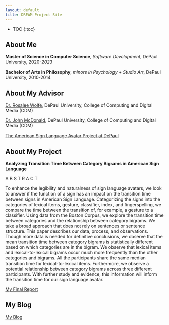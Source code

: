 ```yaml
---
layout: default
title: DREAM Project Site
---
```


* TOC
{:toc}

## About Me

**Master of Science in Computer Science**, _Software Development_, DePaul University, 2020-_2023_

**Bachelor of Arts in Philosophy**, _minors in Psychology + Studio Art_, DePaul University, 2010-2014


## About My Advisor

[Dr. Rosalee Wolfe](https://www.cdm.depaul.edu/Faculty-and-Staff/pages/faculty-info.aspx?fid=946/), DePaul University, College of Computing and Digital Media (CDM)

[Dr. John McDonald](https://www.cdm.depaul.edu/Faculty-and-Staff/pages/faculty-info.aspx?fid=643/), DePaul University, College of Computing and Digital Media (CDM)

[The American Sign Language Avatar Project at DePaul](http://asl.cs.depaul.edu/)

## About My Project

**Analyzing Transition Time Between Category Bigrams in American Sign Language**

A B S T R A C T

To enhance the legibility and naturalness of sign language avatars, we look to answer if the function of a sign has an impact on the transition time between signs in American Sign Language. Categorizing the signs into the categories of lexical items, gesture, classifier, index, and fingerspelling, we compare the time between the transition of, for example, a gesture to a classifier. Using data from the Boston Corpus, we explore the transition time between categories and the relationship between category bigrams. We take a broad approach that does not rely on sentences or sentence structure. This paper describes our data, process, and observations. Though more data is needed for definitive conclusions, we observe that the mean transition time between category bigrams is statistically different based on which categories are in the bigram. We observe that lexical items and lexical-to-lexical bigrams occur much more frequently than the other categories and bigrams. All the participants share the same median transition time for lexical-to-lexical items. Furthermore, we observe a potential relationship between category bigrams across three different participants. With further study and evidence, this information will inform the transition time for our sign language avatar. 


[My Final Report](files/finalreport.pdf)

## My Blog

[My Blog](blog.html)
